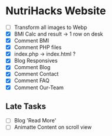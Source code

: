 # NutriHacks Website

- [ ] Transform all images to Webp
- [x] BMI Calc and result -> 1 row on desk
- [x] Comment BMI
- [x] Comment PHP files
- [x] index.php -> index.html ?
- [x] Blog Responsives
- [x] Comment Blog
- [x] Comment Contact
- [x] Comment FAQ
- [x] Comment Our-Team
 
## Late Tasks

- [ ] Blog 'Read More'
- [ ] Animatte Content on scroll view
